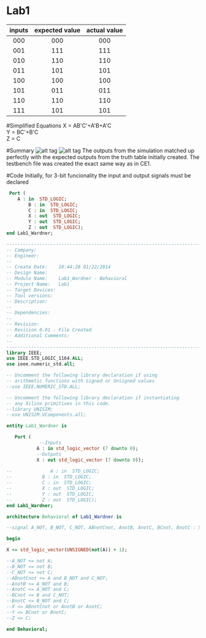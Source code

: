 Lab1
====

|  inputs |  expected value  |  actual value  | 
|:--:|:--: |:--: |
| 000  |  000  |  000  |  
| 001  |  111  |  111  |  
| 010  |  110  |  110  |  
| 011  |  101  |  101  |  
| 100  |  100  |  100  |  
| 101  |  011  |  011  |  
| 110  |  110  |  110  |
| 111  |  101  |  101  |  

#Simplified Equations
X = AB'C'+A'B+A'C                                                                                                         
Y = BC'+B'C                                                                                                               
Z = C

#Summary
![alt tag](https://raw.github.com/EricWardner/Lab1/master/Schematic.PNG)
![alt tag](https://raw.github.com/EricWardner/Lab1/master/Capture.PNG)
The outputs from the simulation matched up perfectly with the expected outputs from the truth table initially created. The testbench file was created the exact same way as in CE1.


#Code
Initially, for 3-bit funcionality the input and output signals must be declared

```VHDL
 Port ( 
	A : in  STD_LOGIC;
        B : in  STD_LOGIC;
        C : in  STD_LOGIC;
        X : out  STD_LOGIC;
        Y : out  STD_LOGIC;
        Z : out  STD_LOGIC);
end Lab1_Wardner;
```

```VHDL
----------------------------------------------------------------------------------
-- Company: 
-- Engineer: 
-- 
-- Create Date:    18:44:28 01/22/2014 
-- Design Name: 
-- Module Name:    Lab1_Wardner - Behavioral 
-- Project Name:   Lab1
-- Target Devices: 
-- Tool versions: 
-- Description: 
--
-- Dependencies: 
--
-- Revision: 
-- Revision 0.01 - File Created
-- Additional Comments: 
--
----------------------------------------------------------------------------------
library IEEE;
use IEEE.STD_LOGIC_1164.ALL;
use ieee.numeric_std.all;

-- Uncomment the following library declaration if using
-- arithmetic functions with Signed or Unsigned values
--use IEEE.NUMERIC_STD.ALL;

-- Uncomment the following library declaration if instantiating
-- any Xilinx primitives in this code.
--library UNISIM;
--use UNISIM.VComponents.all;

entity Lab1_Wardner is

   Port ( 
	        --Inputs
           A : in std_logic_vector (7 downto 0);
           --Outputs
           X : out std_logic_vector (7 downto 0));
			  
--				A : in  STD_LOGIC;
--           B : in  STD_LOGIC;
--           C : in  STD_LOGIC;
--           X : out  STD_LOGIC;
--           Y : out  STD_LOGIC;
--           Z : out  STD_LOGIC);
end Lab1_Wardner;

architecture Behavioral of Lab1_Wardner is

--signal A_NOT, B_NOT, C_NOT, ABnotCnot, AnotB, AnotC, BCnot, BnotC : STD_LOGIC;

begin

X <= std_logic_vector(UNSIGNED(not(A)) + 1);

--A_NOT <= not A;
--B_NOT <= not B;
--C_NOT <= not C;
--ABnotCnot <= A and B_NOT and C_NOT;
--AnotB <= A_NOT and B;
--AnotC <= A_NOT and C;
--BCnot <= B and C_NOT;
--BnotC <= B_NOT and C;
--X <= ABnotCnot or AnotB or AnotC;
--Y <= BCnot or BnotC;
--Z <= C;

end Behavioral;
```

